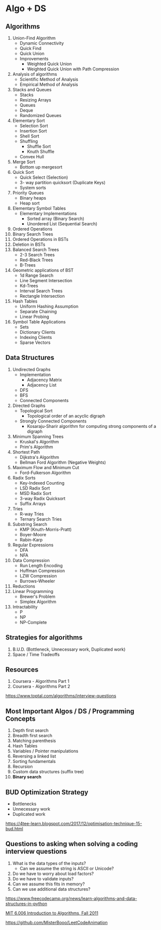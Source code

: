 # Algo + DS

## Algorithms

1. Union-Find Algorithm
	- Dynamic Connectivity
	- Quick Find
	- Quick Union
	- Improvements
		- Weighted Quick Union
		- Weighted Quick Union with Path Compression
2. Analysis of algorithms
	- Scientific Method of Analysis
	- Empirical Method of Analysis
3. Stacks and Queues
	- Stacks
	- Resizing Arrays
	- Queues
	- Deque
	- Randomized Queues
4. Elementary Sort
	- Selection Sort
	- Insertion Sort
	- Shell Sort
	- Shuffling
		- Shuffle Sort
		- Knuth Shuffle
	- Convex Hull
5. Merge Sort
	- Bottom up mergesort
6. Quick Sort
	- Quick Select (Selection)
	- 3- way partition quicksort (Duplicate Keys)
	- System sorts
7. Priority Queues
	- Binary heaps
	- Heap sort
8. Elementary Symbol Tables
	- Elementary Implementations
		- Sorted array (Binary Search)
		- Unordered List (Sequential Search)
9. Ordered Operations
10. Binary Search Trees
11. Ordered Operations in BSTs
12. Deletion in BSTs
13. Balanced Search Trees
	- 2-3 Search Trees
	- Red-Black Trees
	- B-Trees
14. Geometric applications of BST
	- 1d Range Search
	- Line Segment Intersection
	- Kd-Trees
	- Interval Search Trees
	- Rectangle Intersection
15. Hash Tables
	- Uniform Hashing Assumption
	- Separate Chaining
	- Linear Probing
16. Symbol Table Applications
	- Sets
	- Dictionary Clients
	- Indexing Clients
	- Sparse Vectors

## Data Structures

1. Undirected Graphs
	- Implementation
		- Adjacency Matrix
		- Adjacency List
	- DFS
	- BFS
	- Connected Components
2. Directed Graphs
	- Topological Sort
		- Topological order of an acyclic digraph
	- Strongly Connected Components
		- Kosaraju-Sharir algorithm for computing strong components of a digraph
3. Minimum Spanning Trees
	- Kruskal's Algorithm
	- Prim's Algorithm
4. Shortest Path
	- Dijkstra's Algorithm
	- Bellman Ford Algorithm (Negative Weights)
5. Maximum Flow and Minimum Cut
	- Ford-Fulkerson Algorithm
6. Radix Sorts
	- Key-Indexed Counting
	- LSD Radix Sort
	- MSD Radix Sort
	- 3-way Radix Quicksort
	- Suffix Arrays
7. Tries
	- R-way Tries
	- Ternary Search Tries
8. Substring Search
	- KMP (Knuth-Morris-Pratt)
	- Boyer-Moore
	- Rabin-Karp
9. Regular Expressions
	- DFA
	- NFA
10. Data Compression
	- Run Length Encoding
	- Huffman Compression
	- LZW Compression
	- Burrows-Wheeler
11. Reductions
12. Linear Programming
	- Brewer's Problem
	- Simplex Algorithm
13. Intractability
	- P
	- NP
	- NP-Complete

## Strategies for algorithms

1. B.U.D. (Bottleneck, Unnecessary work, Duplicated work)
2. Space / Time Tradeoffs

## Resources

1. Coursera - Algorithms Part 1
2. Coursera - Algorithms Part 2

https://www.toptal.com/algorithms/interview-questions

## Most Important Algos / DS / Programming Concepts

1. Depth first search
2. Breadth first search
3. Matching parenthesis
4. Hash Tables
5. Variables / Pointer manipulations
6. Reversing a linked list
7. Sorting fundamentals
8. Recursion
9. Custom data structures (suffix tree)
10. **Binary search**

## BUD Optimization Strategy

- Bottlenecks
- Unnecessary work
- Duplicated work

https://4tee-learn.blogspot.com/2017/12/optimisation-technique-15-bud.html

## Questions to asking when solving a coding interview questions

1. What is the data types of the inputs?
	- Can we assume the string is ASCII or Unicode?
2. Do we have to worry about load factors?
3. Do we have to validate inputs?
4. Can we assume this fits in memory?
5. Can we use additional data structures?

https://www.freecodecamp.org/news/learn-algorithms-and-data-structures-in-python

[MIT 6.006 Introduction to Algorithms, Fall 2011](https://www.youtube.com/playlist?list=PLUl4u3cNGP61Oq3tWYp6V_F-5jb5L2iHb)

https://github.com/MisterBooo/LeetCodeAnimation

